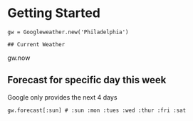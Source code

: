 # Getting Started
```
gw = Googleweather.new('Philadelphia')

## Current Weather
````
gw.now

## Forecast for specific day this week
Google only provides the next 4 days

```
gw.forecast[:sun] # :sun :mon :tues :wed :thur :fri :sat

